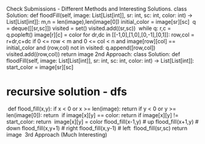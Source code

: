 Check Submissions - Different Methods and Interesting Solutions.
​
class Solution:
def floodFill(self, image: List[List[int]], sr: int, sc: int, color: int) -> List[List[int]]:
m,n = len(image),len(image[0])
initial_color = image[sr][sc]
​
q = deque([[sr,sc]])
visited = set()
visited.add((sr,sc))
​
while q:
r,c = q.popleft()
image[r][c] = color
​
for dr,dc in [[-1,0],[1,0],[0,-1],[0,1]]:
row,col = r+dr,c+dc
if 0 <= row < m and 0 <= col < n and image[row][col] == initial_color and (row,col) not in visited:
q.append([row,col])
visited.add((row,col))
return image
2nd Approach:
class Solution:
def floodFill(self, image: List[List[int]], sr: int, sc: int, color: int) -> List[List[int]]:
​
start_color = image[sr][sc]
​
# recursive solution - dfs
​
def flood_fill(x,y):
if x < 0 or x >= len(image): return
if y < 0 or y >= len(image[0]): return
​
if image[x][y] == color: return
if image[x][y] != start_color: return
​
image[x][y] = color
​
flood_fill(x-1,y) # up
flood_fill(x+1,y) # down
flood_fill(x,y+1) # right
flood_fill(x,y-1) # left
​
flood_fill(sr,sc)
return image
​
3rd Approach (Much Interesting)